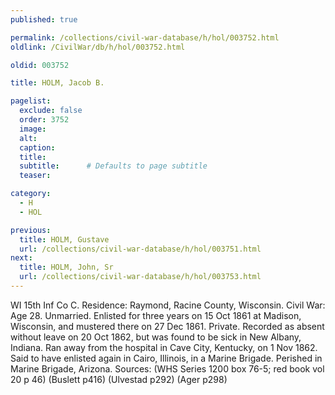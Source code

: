 ```yaml
---
published: true

permalink: /collections/civil-war-database/h/hol/003752.html
oldlink: /CivilWar/db/h/hol/003752.html

oldid: 003752

title: HOLM, Jacob B.

pagelist:
  exclude: false
  order: 3752
  image: 
  alt:
  caption:
  title:
  subtitle:      # Defaults to page subtitle
  teaser:

category: 
  - H 
  - HOL

previous:
  title: HOLM, Gustave
  url: /collections/civil-war-database/h/hol/003751.html  
next:
  title: HOLM, John, Sr
  url: /collections/civil-war-database/h/hol/003753.html   
---
```

WI 15th Inf Co C. Residence: Raymond, Racine County, Wisconsin. Civil War: Age 28. Unmarried. Enlisted for three years on 15 Oct 1861 at Madison, Wisconsin, and mustered there on 27 Dec 1861. Private. Recorded as absent without leave on 20 Oct 1862, but was found to be sick in New Albany, Indiana. Ran away from the hospital in Cave City, Kentucky, on 1 Nov 1862. Said to have enlisted again in Cairo, Illinois, in a Marine Brigade. Perished in Marine Brigade, Arizona. Sources: (WHS Series 1200 box 76-5; red book vol 20 p 46) (Buslett p416) (Ulvestad p292) (Ager p298)